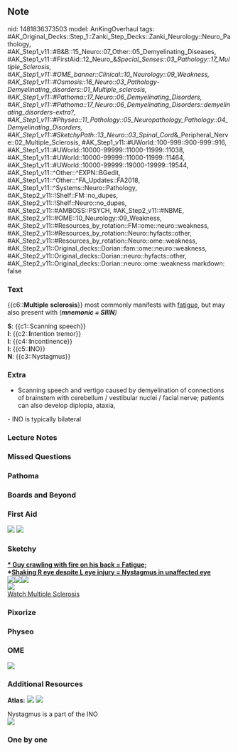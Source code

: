 ## Note
nid: 1481836373503
model: AnKingOverhaul
tags: #AK_Original_Decks::Step_1::Zanki_Step_Decks::Zanki_Neurology::Neuro_Pathology, #AK_Step1_v11::#B&B::15_Neuro::07_Other::05_Demyelinating_Diseases, #AK_Step1_v11::#FirstAid::12_Neuro_&_Special_Senses::03_Pathology::17_Multiple_Sclerosis, #AK_Step1_v11::#OME_banner::Clinical::10_Neurology::09_Weakness, #AK_Step1_v11::#Osmosis::16_Neuro::03_Pathology_-_Demyelinating_disorders::01_Multiple_sclerosis, #AK_Step1_v11::#Pathoma::17_Neuro::06_Demyelinating_Disorders, #AK_Step1_v11::#Pathoma::17_Neuro::06_Demyelinating_Disorders::demyelinating_disorders-extra?, #AK_Step1_v11::#Physeo::11_Pathology::05_Neuropathology_Pathology::04_Demyelinating_Disorders, #AK_Step1_v11::#SketchyPath::13_Neuro::03_Spinal_Cord_&_Peripheral_Nerve::02_Multiple_Sclerosis, #AK_Step1_v11::#UWorld::100-999::900-999::916, #AK_Step1_v11::#UWorld::10000-99999::11000-11999::11038, #AK_Step1_v11::#UWorld::10000-99999::11000-11999::11464, #AK_Step1_v11::#UWorld::10000-99999::19000-19999::19544, #AK_Step1_v11::^Other::^EXPN::BGedit, #AK_Step1_v11::^Other::^FA_Updates::FA2018, #AK_Step1_v11::^Systems::Neuro::Pathology, #AK_Step2_v11::!Shelf::FM::no_dupes, #AK_Step2_v11::!Shelf::Neuro::no_dupes, #AK_Step2_v11::#AMBOSS::PSYCH, #AK_Step2_v11::#NBME, #AK_Step2_v11::#OME::10_Neurology::09_Weakness, #AK_Step2_v11::#Resources_by_rotation::FM::ome::neuro::weakness, #AK_Step2_v11::#Resources_by_rotation::Neuro::hyfacts::other, #AK_Step2_v11::#Resources_by_rotation::Neuro::ome::weakness, #AK_Step2_v11::Original_decks::Dorian::fam::ome::neuro::weakness, #AK_Step2_v11::Original_decks::Dorian::neuro::hyfacts::other, #AK_Step2_v11::Original_decks::Dorian::neuro::ome::weakness
markdown: false

### Text
{{c6::<b>M</b><b>ultiple</b> <b>sclerosis</b>}} most commonly
manifests with <u>fatigue</u>, but may also present with
(<i><b>mnemonic = SIIIN</b>)</i>
<div style="centerbox">
  <div class="mnemonics">
    <div>
      <div>
        <b>S</b>: {{c1::Scanning speech}}
      </div>
      <div>
        <b>I</b>: {{c2::<b>I</b>ntention tremor}}
      </div>
      <div>
        <b>I</b>: {{c4::<b>I</b>ncontinence}}
      </div>
      <div>
        <b>I</b>: {{c5::<b>I</b>NO}}
      </div>
      <div>
        <b>N</b>: {{c3::Nystagmus}}
      </div>
    </div>
  </div>
</div>

### Extra
- Scanning speech and vertigo caused by demyelination of
connections of brainstem with cerebellum / vestibular nuclei /
facial nerve; patients can also develop diplopia, ataxia,
<div>
  - INO is typically bilateral
</div>

### Lecture Notes


### Missed Questions


### Pathoma


### Boards and Beyond


### First Aid
<img src="tmpvWTtAy.png"> <img src="tmpKCcQ2r.png">

### Sketchy
<div>
  <b><u>* Guy crawling with fire on his back = Fatigue;</u></b>
</div>
<div>
  <b>*</b><b><u>Shaking R eye despite L eye injury = Nystagmus in
  unaffected eye</u></b>
</div>
<div><img src=
"Screen%20Shot%202020-03-14%20at%2010.40.47%20AM.JPG"><img src=
"Screen%20Shot%202020-03-14%20at%2010.41.00%20AM.JPG"><img src=
"Screen%20Shot%202020-03-14%20at%2010.47.10%20AM.JPG"></div>
<div><img src=
"Zoverall%20picture%20(102)_1566160514431.JPG"></div><a href=
"https://dashboard.sketchy.com/study/medical/courses/medical-pathophysiology/units/medical-pathophysiology-neuro/videos/medical-pathophysiology-neuro-spinal-cord-and-peripheral-nerve-multiple-sclerosis?utm_source=anki&utm_medium=partnership&utm_campaign=february_update&utm_content=medical">Watch
Multiple Sclerosis</a>

### Pixorize


### Physeo


### OME
<div class="ome-widget">
  <a href=
  "https://onlinemeded.org/spa/neurology/weakness/acquire?ref=anki">
  <img src="_OME_AnkiFlashcards_Lesson_6.png"></a>
</div>

### Additional Resources
<b>Atlas:</b> <img src="tmpzkjp3q.png" class="resizer"> <img src=
"tmpaRwq2r.png" class="resizer">
<div>
  <div>
    Nystagmus is a part of the INO
  </div>
</div><img src="paste-6367357735796739.jpg" style="" class=
"resizer">

### One by one

